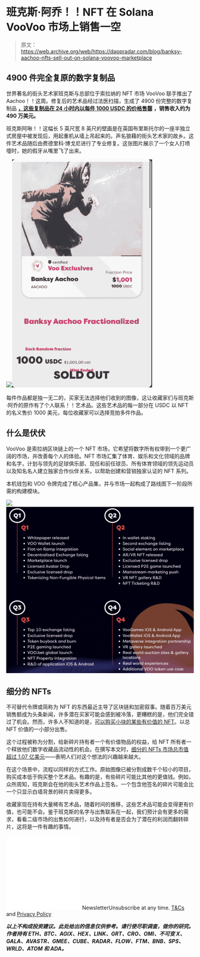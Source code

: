 # 班克斯·阿乔！！NFT 在 Solana VooVoo 市场上销售一空

> 原文：<https://web.archive.org/web/https://dappradar.com/blog/banksy-aachoo-nfts-sell-out-on-solana-voovoo-marketplace>

## 4900 件完全复原的数字复制品

世界著名的街头艺术家班克斯与总部位于索拉纳的 NFT 市场 VooVoo 联手推出了 Aachoo！！这周。修复后的艺术品经过法医扫描，生成了 4900 份完整的数字复制品 [**，这些复制品在 24 小时内以每件 1000 USDC 的价格售罄**](https://web.archive.org/web/20221231195602/https://twitter.com/VooVooNFT/status/1496933822067138560) **，销售收入约为 490 万美元。**

班克斯阿啾！！这幅长 5 英尺宽 8 英尺的壁画是在英国布里斯托尔的一座半独立式房屋中被发现后，用起重机从墙上吊起来的。声名狼藉的街头艺术家的故乡。这件艺术品随后由费德里科·博戈尼进行了专业修复。这张图片展示了一个女人打喷嚏时，她的假牙从嘴里飞了出来。

![](img/6137401b1342502c3c57bb7cef530b52.png)![BANKSY NFT](img/1c06ce5a170c6a26c05c35d2f9111300.png)

每件作品都是独一无二的，买家无法选择他们收到的图像，这让收藏家们与班克斯·阿乔的原作有了个人联系！！艺术品。这些艺术品的每一部分在 USDC 以 NFT 的名义售价 1000 美元，每位收藏家可以选择竞拍多件作品。

## 什么是伏伏

VooVoo 是索拉纳区块链上的一个 NFT 市场，它希望将数字所有权带到一个更广阔的市场，并改善每个人的体验。NFT 市场汇集了体育、娱乐和文化领域的品牌和名字，计划与领先的足球俱乐部、现任和前任球员、所有体育领域的领先运动员以及知名名人建立独家合作伙伴关系，以帮助创建和营销独家认证的 NFT 系列。

本机钱包和 VOO 令牌完成了核心产品集，并与市场一起构成了路线图下一阶段所需的构建模块。

![](img/3b22ecaa42bde44a353f8efdd12b20f3.png)![BANKSY NFT](img/f14cda79b38ed87ac6763a0c830283cb.png)

## 细分的 NFTs

不可替代令牌或简称为 NFT 的东西最近主导了区块链和加密叙事。随着百万美元销售额成为头条新闻，许多潜在买家可能会感到被冷落，更糟糕的是，他们完全错过了机会。然而，许多人不知道的是，[可以购买小块的某些有价值的 NFT](https://web.archive.org/web/20221231195602/https://dappradar.com/blog/what-are-fractionalized-nfts-how-to-invest-in-them)。以总 NFT 价值的一小部分出售。

这个过程被称为分割，给新碎片持有者一个有价值物品的权益，给 NFT 所有者一个释放他们数字收藏品流动性的机会。在撰写本文时，[细分的 NFTs 市场总市值超过 1.07 亿美元](https://web.archive.org/web/20221231195602/https://dappradar.com/nft/fractionalized)——表明人们对这个想法的兴趣越来越大。

在这个场景中，流程以同样的方式工作。原始图像已被分割成数千个较小的项目，购买成本低于购买整个艺术品。有趣的是，有些碎片可能比其他的更值钱。例如，众所周知，班克斯会在他的街头艺术作品上签名，一个包含他签名的碎片可能会比一个只显示白墙背景的碎片卖得更多。

收藏家现在持有大量稀有艺术品，随着时间的推移，这些艺术品可能会变得更有价值，也可能不会。鉴于班克斯的名字与出售联系在一起，我们预计会有更多的需求，看看二级市场的出售如何进行，以及持有者是否会为了潜在的利润而翻转碎片，这将是一件有趣的事情。

![](img/6d5a4a2d609c56e1a5771717e54ba759.png) NewsletterUnsubscribe at any time. [T&Cs](https://web.archive.org/web/20221231195602/https://dappradar.com/terms) and [Privacy Policy](https://web.archive.org/web/20221231195602/https://dappradar.com/privacy-policy)

***以上不构成投资建议。此处给出的信息仅供参考。请行使尽职调查，做你的研究。作者持有 ETH、BTC、AGIX、HEX、LINK、GRT、CRO、OMI、不可变 X、GALA、AVASTR、GMEE、CUBE、RADAR、FLOW、FTM、BNB、SPS、WRLD、ATOM 和 ADA。***
